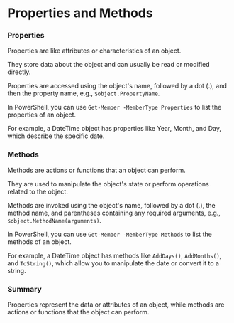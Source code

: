 # Properties and Methods

### Properties

Properties are like attributes or characteristics of an object.

They store data about the object and can usually be read or modified directly.

Properties are accessed using the object's name, followed by a dot (.), and then the property name, e.g., `$object.PropertyName`.

In PowerShell, you can use `Get-Member -MemberType Properties` to list the properties of an object.

For example, a DateTime object has properties like Year, Month, and Day, which describe the specific date.

### Methods

Methods are actions or functions that an object can perform.

They are used to manipulate the object's state or perform operations related to the object.

Methods are invoked using the object's name, followed by a dot (.), the method name, and 
parentheses containing any required arguments, e.g., `$object.MethodName(arguments)`.

In PowerShell, you can use `Get-Member -MemberType Methods` to list the methods of an object.

For example, a DateTime object has methods like `AddDays()`, `AddMonths()`, and `ToString()`, which allow you to manipulate the date or convert it to a string.

### Summary

Properties represent the data or attributes of an object, while methods are actions or functions that the object can perform.
